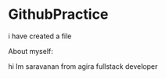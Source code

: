 # GithubPractice
i have created a file 

About myself:

hi Im saravanan from agira  fullstack developer

